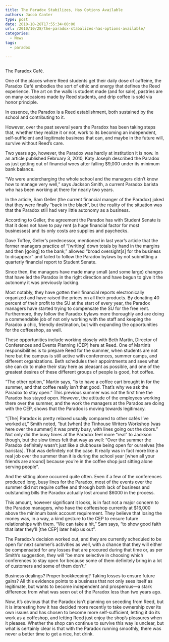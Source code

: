 ```yaml
---
title: The Paradox Stabilizes, Has Options Available
authors: Jacob Canter
type: post
date: 2010-10-28T17:55:34+00:00
url: /2010/10/28/the-paradox-stabalizes-has-options-available/
categories:
  - News
tags:
  - paradox

---
```

<div id="attachment_416" style="width: 226px" class="wp-caption alignleft">
  <a href="https://i1.wp.com/www.reedquest.org/wp-content/uploads/2010/10/paradoxx.jpg"><img class="size-full wp-image-416" title="paradoxx" src="https://i1.wp.com/www.reedquest.org/wp-content/uploads/2010/10/paradoxx.jpg?resize=216%2C122" alt="" data-recalc-dims="1" /></a>
  
  <p class="wp-caption-text">
    The Paradox Café.
  </p>
</div>

One of the places where Reed students get their daily dose of caffeine, the Paradox Café embodies the sort of ethic and energy that defines the Reed experience. The art on the walls is student made (and for sale), pastries are on many occasions made by Reed students, and drip coffee is sold via honor principle.

In essence, the Paradox is a Reed establishment, both sustained by the school and contributing to it.

However, over the past several years the Paradox has been taking steps that, whether they realize it or not, work to its becoming an independent, self-sufficient and legitimate business that can, and maybe in the future will, survive without Reed’s care.

Two years ago, however, the Paradox was hardly at institution it is now. In an article published February 3, 2010, Katy Joseph described the Paradox as just getting out of financial woes after falling $9,000 under its minimum bank balance.

“We were undercharging the whole school and the managers didn’t know how to manage very well,” says Jackson Smith, a current Paradox barista who has been working at there for nearly two years.

In the article, Sam Geller (the current financial manger of the Paradox) joked that they were finally “back in the black”, but the reality of the situation was that the Paradox still had very little autonomy as a business.

According to Geller, the agreement the Paradox has with Student Senate is that it does not have to pay rent (a huge financial factor for most businesses) and its only costs are supplies and paychecks.

Dave Toffey, Geller’s predecessor, mentioned in last year’s article that the former managers practice of “[writing] down totals by hand in the margins and then [going] to the bank,” allowed “broad oversight[s] for the business to disappear” and failed to follow the Paradox bylaws by not submitting a quarterly financial report to Student Senate.

Since then, the managers have made many small (and some large) changes that have led the Paradox in the right direction and have begun to give it the autonomy it was previously lacking.

Most notably, they have gotten their financial reports electronically organized and have raised the prices on all their products. By donating 40 percent of their profit to the SU at the start of every year, the Paradox managers have started trying to compensate the SU for the free rent. Furthermore, they follow the Paradox bylaws more thoroughly and are doing a commendable job of not only working with the staff and keeping the Paradox a chic, friendly destination, but with expanding the opportunities for the coffeeshop, as well.

These opportunities include working closely with Beth Martin, Director of Conferences and Events Planning (CEP) here at Reed. One of Martin’s responsibilities is to prepare Reed for the summer, when students are not here but the campus is still active with conferences, summer camps, and different organizations. Beth schedules their appointments and sees what she can do to make their stay here as pleasant as possible, and one of the greatest desires of these different groups of people is good, hot coffee.

“The other option,” Martin says, “is to have a coffee cart brought in for the summer, and that coffee really isn’t that good. That’s why we ask the Paradox to stay open.” This previous summer was not the first time the Paradox has stayed open. However, the attitude of the employees working there over the summer, and the work the managers at the Paradox are doing with the CEP, shows that the Paradox is moving towards legitimacy.

“[The] Paradox is pretty relaxed usually compared to other cafés I’ve worked at,” Smith noted, “but [when] the Tinhouse Writers Workshop [was here over the summer] it was pretty busy, with lines going out the doors.” Not only did the busy times at the Paradox feel more “real” to Jackson though, but the slow times felt that way as well: “Over the summer the Paradox definitely wasn’t just like a clubhouse being open for ourselves [the baristas]. That was definitely not the case. It really was in fact more like a real job over the summer than it is during the school year [when all your friends are around] because you’re in the coffee shop just sitting alone serving people”.

And the sitting alone occurred quite often. Even if a few of the conferences produced long, busy lines for the Paradox, most of the events over the summer did not require coffee and through both lack of business and outstanding bills the Paradox actually lost around $6000 in the process.

This amount, however significant it looks, is in fact not a major concern to the Paradox managers, who have the coffeeshop currently at $16,000 above the minimum bank account requirement. They believe that losing the money was, in a way, a kind gesture to the CEP to ensure future relationships with them. “We can take a hit,” Sam says, “to show good faith that later they’ll [the CEP] later help us out”.

The Paradox’s decision worked out, and they are currently scheduled to be open for next summer’s activities as well, with a chance that they will either be compensated for any losses that are procured during that time or, as per Smith’s suggestion, they will “be more selective in choosing which conferences to stay open for because some of them definitely bring in a lot of customers and some of them don’t.”

Business dealings? Proper bookkeeping? Taking losses to ensure future gains? All this evidence points to a business that not only sees itself as legitimate, but wants to become independent and prosperous—a stark difference from what was seen out of the Paradox less than two years ago.

Now, it’s obvious that the Paradox isn’t planning on seceding from Reed, but it is interesting how it has decided more recently to take ownership over its own issues and has chosen to become more self-sufficient, letting it do its work as a coffeshop, and letting Reed just enjoy the shop’s pleasures when it pleases. Whether the shop can continue to survive this way is unclear, but what is certainly clear is that with the Paradox running smoothly, there was never a better time to get a nice, hot drink.